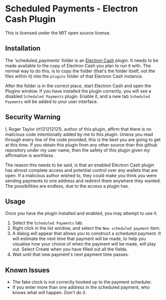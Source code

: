 # Scheduled Payments - Electron Cash Plugin #

This is licensed under the MIT open source license.

## Installation ##

The 'scheduled_payments' folder is an [Electron Cash](https://electroncash.org/) plugin.  It needs to be made available to the copy of Electron Cash you plan to run it with.  The normal way to do this, is to copy the folder (that's the folder itself, not the files within it) into the `plugins` folder of that Electron Cash instance.

After the folder is in the correct place, start Electron Cash and open the Plugins window.  If you have installed the plugin correctly, you will see a disabled `Scheduled Payments` plugin.  Enable it, and a new tab `Scheduled Payments` will be added to your user interface.

## Security Warning ##

I, Roger Taylor (rt121212121), author of this plugin, affirm that there is no malicious code intentionally added by me to this plugin.  Unless you read through every line of the code provided, this is the best you are going to get at this time.  If you obtain this plugin from any other source than this github repository under my user name, then the safety of this plugin given my affirmation is worthless.

The reason this needs to be said, is that an enabled Electron Cash plugin has almost complete access and potential control over any wallets that are open.  If a malicious author wished to, they could make you think you were sending payments to one address and redirect them anywhere they wanted.  The possibilities are endless, due to the access a plugin has.

## Usage ##

Once you have the plugin installed and enabled, you may attempt to use it.

1. Select the `Scheduled Payments` tab.
2. Right click in the list window, and select the `New scheduled payment` item.
3. A dialog will appear that allows you to construct a scheduled payment.  It will estimate the next time that payment will be made, to help you visualise how your choice of when the payment will be made, will play out.  Select Create when you have filled out all the fields.
4. Wait until that new payment's next payment time passes.

## Known Issues ##

* The fake clock is not correctly hooked up to the payment scheduler.
* If you enter more than one address in the scheduled payment, who knows what will happen.  Don't do it.

